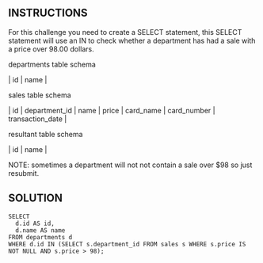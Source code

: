 ## INSTRUCTIONS
For this challenge you need to create a SELECT statement, this SELECT statement will use an IN to check whether a department has had a sale with a price over 98.00 dollars.

departments table schema

| id | name |

sales table schema

| id | department_id | name | price | card_name | card_number | transaction_date |

resultant table schema

| id | name |

NOTE: sometimes a department will not not contain a sale over $98 so just resubmit.

## SOLUTION

    SELECT
      d.id AS id,
      d.name AS name
    FROM departments d
    WHERE d.id IN (SELECT s.department_id FROM sales s WHERE s.price IS NOT NULL AND s.price > 98);
